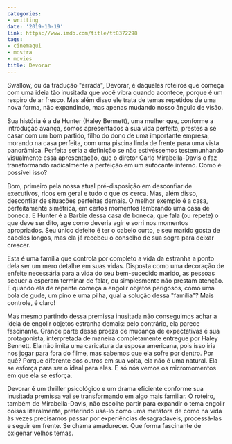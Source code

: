 ```yaml
---
categories:
- writting
date: '2019-10-19'
link: https://www.imdb.com/title/tt8372298
tags:
- cinemaqui
- mostra
- movies
title: Devorar
---
```


Swallow, ou da tradução "errada", Devorar, é daqueles roteiros que começa com uma ideia tão inusitada que você vibra quando acontece, porque é um respiro de ar fresco. Mas além disso ele trata de temas repetidos de uma nova forma, não expandindo, mas apenas mudando nosso ângulo de visão.

Sua história é a de Hunter (Haley Bennett), uma mulher que, conforme a introdução avança, somos apresentados à sua vida perfeita, prestes a se casar com um bom partido, filho do dono de uma importante empresa, morando na casa perfeita, com uma piscina linda de frente para uma vista panorâmica. Perfeita seria a definição se não estivéssemos testemunhando visualmente essa apresentação, que o diretor Carlo Mirabella-Davis o faz transformando radicalmente a perfeição em um sufocante inferno. Como é possível isso?

Bom, primeiro pela nossa atual pré-disposição em desconfiar de executivos, ricos em geral e tudo o que os cerca. Mas, além disso, desconfiar de situações perfeitas demais. O melhor exemplo é a casa, perfeitamente simétrica, em certos momentos lembrando uma casa de boneca. E Hunter é a Barbie dessa casa de boneca, que fala (ou repete) o que deve ser dito, age como deveria agir e sorri nos momentos apropriados. Seu único defeito é ter o cabelo curto, e seu marido gosta de cabelos longos, mas ela já recebeu o conselho de sua sogra para deixar crescer.

Esta é uma família que controla por completo a vida da estranha a ponto dela ser um mero detalhe em suas vidas. Disposta como uma decoração de enfeite necessária para a vida do seu bem-sucedido marido, as pessoas sequer a esperam terminar de falar, ou simplesmente não prestam atenção. E quando ela de repente começa a engolir objetos perigosos, como uma bola de gude, um pino e uma pilha, qual a solução dessa "família"? Mais controle, é claro!

Mas mesmo partindo dessa premissa inusitada não conseguimos achar a ideia de engolir objetos estranha demais: pelo contrário, ela parece fascinante. Grande parte dessa proeza de mudança de expectativas é sua protagonista, interpretada de maneira completamente entregue por Haley Bennett. Ela não imita uma caricatura da esposa americana, pois isso iria nos jogar para fora do filme, mas sabemos que ela sofre por dentro. Por quê? Porque diferente dos outros em sua volta, ela não é uma natural. Ela se esforça para ser o ideal para eles. E só nós vemos os micromomentos em que ela se esforça.

Devorar é um thriller psicológico e um drama eficiente conforme sua inusitada premissa vai se transformando em algo mais familiar. O roteiro, também de Mirabella-Davis, não escolhe partir para expandir o tema engolir coisas literalmente, preferindo usá-lo como uma metáfora de como na vida às vezes precisamos passar por experiências desagradáveis, processá-las e seguir em frente. Se chama amadurecer. Que forma fascinante de oxigenar velhos temas.

